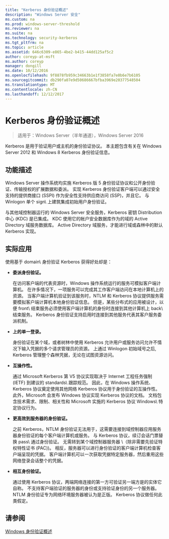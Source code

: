 ```yaml
---
title: "Kerberos 身份验证概述"
description: "Windows Server 安全"
ms.custom: na
ms.prod: windows-server-threshold
ms.reviewer: na
ms.suite: na
ms.technology: security-kerberos
ms.tgt_pltfrm: na
ms.topic: article
ms.assetid: 646c6309-e865-4be2-b415-44dd125af5c2
author: coreyp-at-msft
ms.author: coreyp
manager: dongill
ms.date: 10/12/2016
ms.openlocfilehash: 9f8878fb959c34663b1e1f3858fa7e0b6e7b6105
ms.sourcegitcommit: db290fa07e9d50686667bfba3969e20377548504
ms.translationtype: MT
ms.contentlocale: zh-CN
ms.lasthandoff: 12/12/2017
---
```

# <a name="kerberos-authentication-overview"></a>Kerberos 身份验证概述

>适用于：Windows Server（半年通道），Windows Server 2016

Kerberos 是用于验证用户或主机的身份验证协议。 本主题包含有关在 Windows Server 2012 和 Windows 8 Kerberos 身份验证信息。

## <a name="BKMK_OVER"></a>功能描述
Windows Server 操作系统均实施 Kerberos 版 5 身份验证协议和公开身份验证、传输授权的扩展数据和委派。 实现 Kerberos 身份验证客户端可以通过安全支持的提供商接口 \(SSPI\) 作为安全性支持供应商访问 \(SSP\)，并且它。 与 Winlogon 单个 sign\ 上建筑集成初始用户身份验证。

与其他域控制器运行的 Windows Server 安全服务，Kerberos 密钥 Distribution 中心 \(KDC\) 是已集成。 KDC 使用它的帐户安全数据库作为的域的 Active Directory 域服务数据库。 Active Directory 域服务，才能进行域或森林中的默认 Kerberos 实现。

## <a name="kerb_tr_Kerb_Benefits"></a>实际应用
使用基于 domain\ 身份验证 Kerberos 获得好处却是：

-   **委派身份验证。**

    在访问客户端的代表资源时，Windows 操作系统运行的服务可模拟客户端计算机。 在许多情况下，一项服务可以完成其工作客户端访问在本地计算机上的资源。 当客户端计算机验证到该服务时，NTLM 和 Kerberos 协议提供服务需要模拟客户端计算机本地身份验证信息。 但是，某些分布式的应用被设计，以便 front\ 结束服务必须使用客户端计算机的身份时连接到其他计算机上 back\ 结束服务。 Kerberos 身份验证支持启用时连接到其他服务代表其客户服务委派机制。

-   **上的单一登录。**

    身份验证在某个域，或者树林中使用 Kerberos 允许用户或服务访问允许不情况下输入凭据的多个请求管理员的资源。 上通过 Winlogon 初始域号之后, Kerberos 管理整个森林凭据，无论在试图资源访问。

-   **互操作性。**

    通过 Microsoft Kerberos 第 V5 协议实现取决于 Internet 工程任务强制 \(IETF\) 到建议的 standards\ 跟踪规范。 因此，在 Windows 操作系统、Kerberos 协议奠定使用其他网络 Kerberos 协议用于身份验证的互操作性。 此外，Microsoft 会发布 Windows 协议实现 Kerberos 协议的文档。 文档包含技术需求、限制、相关性和 Microsoft 实施的 Kerberos 协议 Windows\ 特定协议行为。

-   **更高效到服务器的身份验证。**

    之前 Kerberos，NTLM 身份验证无法用于，这需要连接到域控制器应用服务器身份验证的每个客户端计算机或服务。 与 Kerberos 协议，续订会话门票替换 pass\ 通过身份验证。 无需转到某个域控制器服务器 \（除非需要先验证特权特性证书 \(PAC\)\)。 相反，服务器可以进行身份验证的客户端计算机检查客户端呈现的凭据。 客户端计算机可以一次获取凭据特定服务器，然后重用这些网络登录会话整个的凭据。

-   **相互身份验证。**

    通过使用 Kerberos 协议，两端网络连接的第一方可验证另一端方是的实体它自称。 不支持客户端验证的服务器的身份或支持验证身份的另一个服务器。 NTLM 身份验证专为网络环境服务器被认为是正版。 Kerberos 协议做任何此类假定。

## <a name="see-also"></a>请参阅
[Windows 身份验证概述](../windows-authentication/windows-authentication-overview.md)


